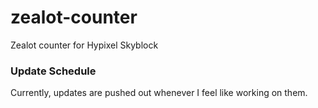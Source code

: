 # zealot-counter
Zealot counter for Hypixel Skyblock

### Update Schedule

Currently, updates are pushed out whenever I feel like working on them.